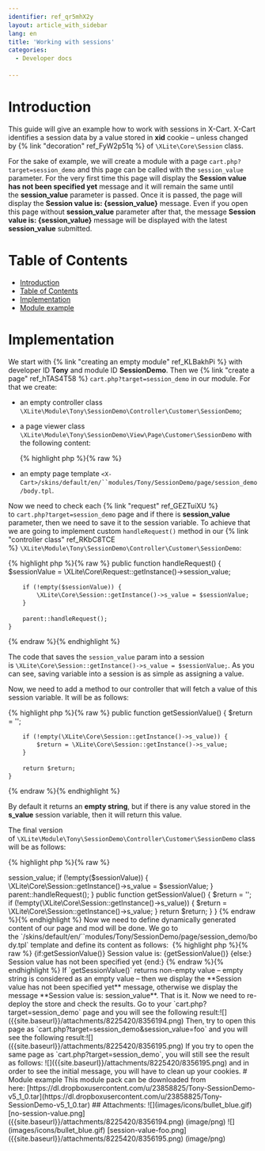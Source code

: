 ```yaml
---
identifier: ref_qr5mhX2y
layout: article_with_sidebar
lang: en
title: 'Working with sessions'
categories:
  - Developer docs

---
```



# Introduction

This guide will give an example how to work with sessions in X-Cart. X-Cart identifies a session data by a value stored in **xid** cookie – unless changed by {% link "decoration" ref_FyW2p51q %} of `\XLite\Core\Session` class.

For the sake of example, we will create a module with a page `cart.php?target=session_demo` and this page can be called with the `session_value` parameter. For the very first time this page will display the **Session value has not been specified yet** message and it will remain the same until the **session_value** parameter is passed. Once it is passed, the page will display the **Session value is: {session_value}** message. Even if you open this page without **session_value** parameter after that, the message **Session value is: {session_value}** message will be displayed with the latest **session_value** submitted.

# Table of Contents

*   [Introduction](#introduction)
*   [Table of Contents](#table-of-contents)
*   [Implementation](#implementation)
*   [Module example](#module-example)

# Implementation

We start with {% link "creating an empty module" ref_KLBakhPi %} with developer ID **Tony** and module ID **SessionDemo**. Then we {% link "create a page" ref_hTAS4T58 %} `cart.php?target=session_demo` in our module. For that we create:

*   an empty controller class `\XLite\Module\Tony\SessionDemo\Controller\Customer\SessionDemo`;
*   a page viewer class `\XLite\Module\Tony\SessionDemo\View\Page\Customer\SessionDemo` with the following content: 

    {% highlight php %}{% raw %}
    <?php
    // vim: set ts=4 sw=4 sts=4 et:

    namespace XLite\Module\Tony\SessionDemo\View\Page\Customer;

    /**
     * Session demo page view
     *
     * @ListChild (list="center")
     */
    class SessionDemo extends \XLite\View\AView
    {
        /**
         * Return list of allowed targets
         *
         * @return array
         */
        public static function getAllowedTargets()
        {
            return array_merge(parent::getAllowedTargets(), array('session_demo'));
        }

        /**
         * Return widget default template
         *
         * @return string
         */
        protected function getDefaultTemplate()
        {
            return 'modules/Tony/SessionDemo/page/session_demo/body.tpl';
        }
    }
    {% endraw %}{% endhighlight %}
*   an empty page template `<X-Cart>/skins/default/en/``modules/Tony/SessionDemo/page/session_demo/body.tpl`.

Now we need to check each {% link "request" ref_GEZTuiXU %} to `cart.php?target=session_demo` page and if there is **session_value** parameter, then we need to save it to the session variable. To achieve that we are going to implement custom `handleRequest()` method in our {% link "controller class" ref_RKbC8TCE %} `\XLite\Module\Tony\SessionDemo\Controller\Customer\SessionDemo`: 

{% highlight php %}{% raw %}
    public function handleRequest()
    {
        $sessionValue = \XLite\Core\Request::getInstance()->session_value;

        if (!empty($sessionValue)) {
            \XLite\Core\Session::getInstance()->s_value = $sessionValue;
        }

        parent::handleRequest();
    }
{% endraw %}{% endhighlight %}

The code that saves the `session_value` param into a session is `\XLite\Core\Session::getInstance()->s_value = $sessionValue;`. As you can see, saving variable into a session is as simple as assigning a value.

Now, we need to add a method to our controller that will fetch a value of this session variable. It will be as follows: 

{% highlight php %}{% raw %}
    public function getSessionValue() 
    {
        $return = '';

        if (!empty(\XLite\Core\Session::getInstance()->s_value)) {
            $return = \XLite\Core\Session::getInstance()->s_value;
        }

        return $return;
    }
{% endraw %}{% endhighlight %}

By default it returns an **empty string**, but if there is any value stored in the **s_value** session variable, then it will return this value.

The final version of `\XLite\Module\Tony\SessionDemo\Controller\Customer\SessionDemo` class will be as follows: 

{% highlight php %}{% raw %}
<?php
// vim: set ts=4 sw=4 sts=4 et:

namespace XLite\Module\Tony\SessionDemo\Controller\Customer;

/**
 * Session demo controller
 */
class SessionDemo extends \XLite\Controller\Customer\ACustomer
{
    public function handleRequest()
    {
        $sessionValue = \XLite\Core\Request::getInstance()->session_value;

        if (!empty($sessionValue)) {
            \XLite\Core\Session::getInstance()->s_value = $sessionValue;
        }

        parent::handleRequest();
    }

    public function getSessionValue() 
    {
        $return = '';

        if (!empty(\XLite\Core\Session::getInstance()->s_value)) {
            $return = \XLite\Core\Session::getInstance()->s_value;
        }

        return $return;
    }
}
{% endraw %}{% endhighlight %}

Now we need to define dynamically generated content of our page and mod will be done. We go to the `<X-Cart>/skins/default/en/``modules/Tony/SessionDemo/page/session_demo/body.tpl` template and define its content as follows: 

{% highlight php %}{% raw %}
{if:getSessionValue()}
Session value is: {getSessionValue()}
{else:}
Session value has not been specified yet
{end:}
{% endraw %}{% endhighlight %}

If `getSessionValue()` returns non-empty value – empty string is considered as an empty value – then we display the **Session value has not been specified yet** message, otherwise we display the message **Session value is: session_value**.

That is it. Now we need to re-deploy the store and check the results. Go to your `cart.php?target=session_demo` page and you will see the following result:![]({{site.baseurl}}/attachments/8225420/8356194.png)

Then, try to open this page as `cart.php?target=session_demo&session_value=foo` and you will see the following result:![]({{site.baseurl}}/attachments/8225420/8356195.png)

If you try to open the same page as `cart.php?target=session_demo`, you will still see the result as follows: ![]({{site.baseurl}}/attachments/8225420/8356195.png)

and in order to see the initial message, you will have to clean up your cookies.

# Module example

This module pack can be downloaded from here: [https://dl.dropboxusercontent.com/u/23858825/Tony-SessionDemo-v5_1_0.tar](https://dl.dropboxusercontent.com/u/23858825/Tony-SessionDemo-v5_1_0.tar)

## Attachments:

![](images/icons/bullet_blue.gif) [no-session-value.png]({{site.baseurl}}/attachments/8225420/8356194.png) (image/png)  
![](images/icons/bullet_blue.gif) [session-value-foo.png]({{site.baseurl}}/attachments/8225420/8356195.png) (image/png)